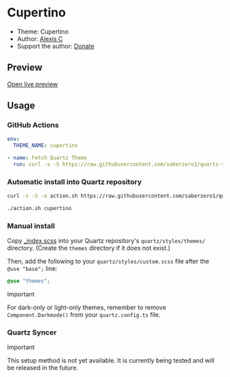 # Cupertino

- Theme: Cupertino
- Author: <a href="https://github.com/aaaaalexis" target="_blank" rel="noopener noreferrer">Alexis C</a>
- Support the author: <a href="https://www.buymeacoffee.com/sevenaxis" target="_blank" rel="noopener noreferrer">Donate</a>

## Preview

[Open live preview](https://quartz-themes.github.io/cupertino/)

## Usage

### GitHub Actions

```yaml
env:
  THEME_NAME: cupertino
```

```yaml
- name: Fetch Quartz Theme
  run: curl -s -S https://raw.githubusercontent.com/saberzero1/quartz-themes/master/action.sh | bash -s -- $THEME_NAME
```

### Automatic install into Quartz repository

```bash
curl -s -S -o action.sh https://raw.githubusercontent.com/saberzero1/quartz-themes/master/action.sh

./action.sh cupertino
```

### Manual install

Copy [_index.scss](./_index.scss) into your Quartz repository's `quartz/styles/themes/` directory. (Create the `themes` directory if it does not exist.)

Then, add the following to your `quartz/styles/custom.scss` file after the `@use "base";` line:

```scss
@use "themes";
```

> [!IMPORTANT]
> For dark-only or light-only themes, remember to remove `Component.Darkmode()` from your `quartz.config.ts` file.

### Quartz Syncer

> [!IMPORTANT]
> This setup method is not yet available. It is currently being tested and will be released in the future.
